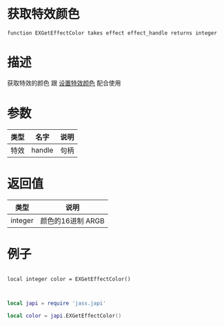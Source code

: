 
# 获取特效颜色
```jass
function EXGetEffectColor takes effect effect_handle returns integer 

```
# 描述
获取特效的颜色  跟 [设置特效颜色](Japi/设置特效颜色.md) 配合使用

# 参数
类型|名字|说明
--|--|--
特效|handle| 句柄


# 返回值
类型|说明
--|--
integer|颜色的16进制 ARGB


# 例子

```jass

local integer color = EXGetEffectColor()

```

```lua


local japi = require 'jass.japi'

local color = japi.EXGetEffectColor()

```

